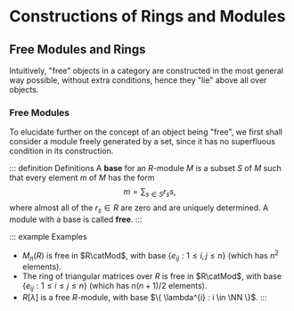 # Constructions of Rings and Modules

## Free Modules and Rings

Intuitively, "free" objects in a category are constructed in the most general way possible, without extra conditions, hence they "lie" above all over objects. 

### Free Modules

To elucidate further on the concept of an object being "free", we first shall consider a module freely generated by a set, since it has no superfluous condition in its construction.

::: definition Definitions
A __base__ for an $R$-module $M$ is a subset $S$ of $M$ such that every element $m$ of $M$ has the form
$$
    m = \sum_{s \in S}r_{s}s,
$$
where almost all of the $r_{s}\in R$ are zero and are uniquely determined. A module with a base is called __free__.
:::

::: example Examples
- $M_{n}(R)$ is free in $R\catMod$, with base $\{ e_{ij} : 1\leq i , j \leq n \}$ (which has $n^{2}$ elements).
- The ring of triangular matrices over $R$ is free in $R\catMod$, with base $\{ e_{ij} : 1 \leq i \leq j \leq n \}$ (which has $n(n+1)/2$ elements).
- $R[\lambda]$ is a free $R$-module, with base $\{ \lambda^{i} : i \in \NN \}$.
:::

